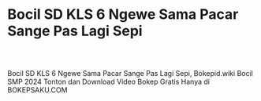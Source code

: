 # Bocil SD KLS 6 Ngewe Sama Pacar Sange Pas Lagi Sepi
<div class="separator" style="clear: both;"><a href="https://alihkansaku.blogspot.com/2024/11/entotin-memek-bocil-smp-sempit-banget.html" style="display: block; padding: 1em 0; text-align: center; "><img alt="" border="0" data-original-height="464" data-original-width="819" src="https://blogger.googleusercontent.com/img/b/R29vZ2xl/AVvXsEjZmapKPFiqLckhVTsNP3GXYWRVYjl6z3JFnWJ-mDFdaYcRo2hNR5R8I8aEZLSN4-sKfBYfuAxFEOarWLf9o8jjSNBo0kqzFtZ_4fLYM3cIpoQ93ZjVC2RRGMCon6mjsh3zrYRfG_sPQcz7fOcg2Q5TON_q0ZQmxiXDhvBkTr_bB0ddb_3Ihd6ToFDXgCzq/s320/Screenshot%20%28349%29.png"/></a></div>

Bocil SD KLS 6 Ngewe Sama Pacar Sange Pas Lagi Sepi, Bokepid.wiki Bocil SMP 2024 Tonton dan Download Video Bokep Gratis Hanya di BOKEPSAKU.COM
